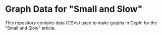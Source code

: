 ﻿# Graph Data for "Small and Slow"

This repository contains data (CSVs) used to make graphs in Gephi for the "Small and Slow" article.
